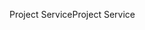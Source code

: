 <span data-ttu-id="feee2-101">Project Service</span><span class="sxs-lookup"><span data-stu-id="feee2-101">Project Service</span></span>
